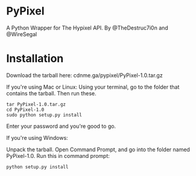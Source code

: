 PyPixel
=======

A Python Wrapper for The Hypixel API. By @TheDestruc7i0n and @WireSegal



Installation
============

Download the tarball here: cdnme.ga/pypixel/PyPixel-1.0.tar.gz

If you're using Mac or Linux:
Using your terminal, go to the folder that contains the tarball.
Then run these.
```
tar PyPixel-1.0.tar.gz
cd PyPixel-1.0
sudo python setup.py install
```
Enter your password and you're good to go.



If you're using Windows:

Unpack the tarball. Open Command Prompt, and go into the folder named PyPixel-1.0.
Run this in command prompt:
```
python setup.py install
```